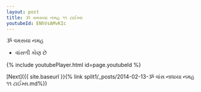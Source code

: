 ```yaml
---
layout: post
title: ૐ વમસયા નમહ ૧૧ ટાઈમ્સ
youtubeId: ENhVsAMvKIc
---
```

 
 
 ૐ વમસયા નમહ  
 
 -  વાંસળી કોણ છે 
 
  
 
  
 
 
 
 
 
 


{% include youtubePlayer.html id=page.youtubeId %}
 
[Next]({{ site.baseurl }}{% link  split1/_posts/2014-02-13-ૐ વાંસ નાધાયા નમહ ૧૧ ટાઈમ્સ.md%})
 
